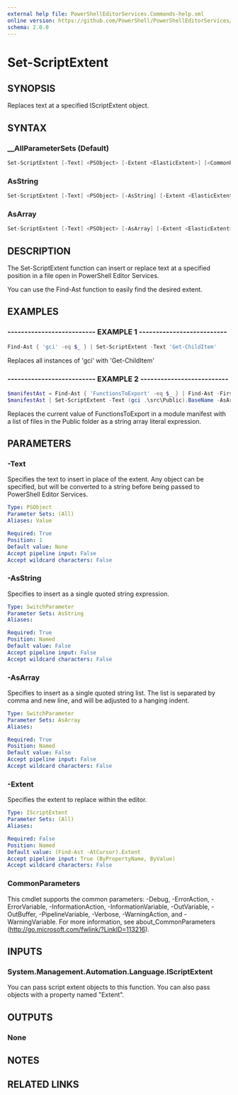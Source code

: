 ```yaml
---
external help file: PowerShellEditorServices.Commands-help.xml
online version: https://github.com/PowerShell/PowerShellEditorServices/tree/master/module/docs/Set-ScriptExtent.md
schema: 2.0.0
---
```


# Set-ScriptExtent

## SYNOPSIS

Replaces text at a specified IScriptExtent object.

## SYNTAX

### __AllParameterSets (Default)

```powershell
Set-ScriptExtent [-Text] <PSObject> [-Extent <ElasticExtent>] [<CommonParameters>]
```

### AsString

```powershell
Set-ScriptExtent [-Text] <PSObject> [-AsString] [-Extent <ElasticExtent>] [<CommonParameters>]
```

### AsArray

```powershell
Set-ScriptExtent [-Text] <PSObject> [-AsArray] [-Extent <ElasticExtent>] [<CommonParameters>]
```

## DESCRIPTION

The Set-ScriptExtent function can insert or replace text at a specified position in a file open in PowerShell Editor Services.

You can use the Find-Ast function to easily find the desired extent.

## EXAMPLES

### -------------------------- EXAMPLE 1 --------------------------

```powershell
Find-Ast { 'gci' -eq $_ } | Set-ScriptExtent -Text 'Get-ChildItem'
```

Replaces all instances of 'gci' with 'Get-ChildItem'

### -------------------------- EXAMPLE 2 --------------------------

```powershell
$manifestAst = Find-Ast { 'FunctionsToExport' -eq $_ } | Find-Ast -First
$manifestAst | Set-ScriptExtent -Text (gci .\src\Public).BaseName -AsArray
```

Replaces the current value of FunctionsToExport in a module manifest with a list of files in the Public folder as a string array literal expression.

## PARAMETERS

### -Text

Specifies the text to insert in place of the extent.  Any object can be specified, but will be converted to a string before being passed to PowerShell Editor Services.

```yaml
Type: PSObject
Parameter Sets: (All)
Aliases: Value

Required: True
Position: 1
Default value: None
Accept pipeline input: False
Accept wildcard characters: False
```

### -AsString

Specifies to insert as a single quoted string expression.

```yaml
Type: SwitchParameter
Parameter Sets: AsString
Aliases:

Required: True
Position: Named
Default value: False
Accept pipeline input: False
Accept wildcard characters: False
```

### -AsArray

Specifies to insert as a single quoted string list.  The list is separated by comma and new line, and will be adjusted to a hanging indent.

```yaml
Type: SwitchParameter
Parameter Sets: AsArray
Aliases:

Required: True
Position: Named
Default value: False
Accept pipeline input: False
Accept wildcard characters: False
```

### -Extent

Specifies the extent to replace within the editor.

```yaml
Type: IScriptExtent
Parameter Sets: (All)
Aliases:

Required: False
Position: Named
Default value: (Find-Ast -AtCursor).Extent
Accept pipeline input: True (ByPropertyName, ByValue)
Accept wildcard characters: False
```

### CommonParameters

This cmdlet supports the common parameters: -Debug, -ErrorAction, -ErrorVariable, -InformationAction, -InformationVariable, -OutVariable, -OutBuffer, -PipelineVariable, -Verbose, -WarningAction, and -WarningVariable. For more information, see about_CommonParameters (http://go.microsoft.com/fwlink/?LinkID=113216).

## INPUTS

### System.Management.Automation.Language.IScriptExtent

You can pass script extent objects to this function.  You can also pass objects with a property named "Extent".

## OUTPUTS

### None

## NOTES

## RELATED LINKS


